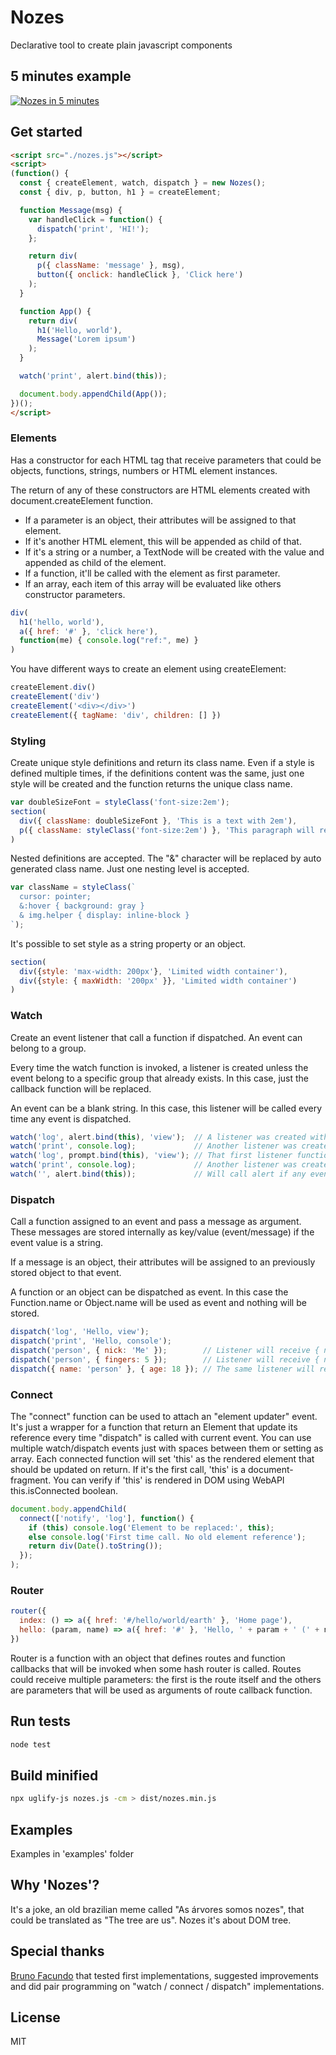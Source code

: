# Nozes
Declarative tool to create plain javascript components

## 5 minutes example

[![Nozes in 5 minutes](http://img.youtube.com/vi/hsQ7YcoRD5M/0.jpg)](https://www.youtube.com/watch?v=hsQ7YcoRD5M)

## Get started

```html
<script src="./nozes.js"></script>
<script>
(function() {
  const { createElement, watch, dispatch } = new Nozes();
  const { div, p, button, h1 } = createElement;

  function Message(msg) {
    var handleClick = function() {
      dispatch('print', 'HI!');
    };

    return div(
      p({ className: 'message' }, msg),
      button({ onclick: handleClick }, 'Click here')
    );
  }

  function App() {
    return div(
      h1('Hello, world'),
      Message('Lorem ipsum')
    );
  }

  watch('print', alert.bind(this));

  document.body.appendChild(App());
})();
</script>
```

### Elements

Has a constructor for each HTML tag that receive parameters that could be objects, functions, strings, numbers or HTML element instances.

The return of any of these constructors are HTML elements created with document.createElement function.

- If a parameter is an object, their attributes will be assigned to that element.
- If it's another HTML element, this will be appended as child of that.
- If it's a string or a number, a TextNode will be created with the value and appended as child of the element.
- If a function, it'll be called with the element as first parameter.
- If an array, each item of this array will be evaluated like others constructor parameters.

```javascript
div(
  h1('hello, world'),
  a({ href: '#' }, 'click here'),
  function(me) { console.log("ref:", me) }
)
```

You have different ways to create an element using createElement:

```javascript
createElement.div()
createElement('div')
createElement('<div></div>')
createElement({ tagName: 'div', children: [] })
```

### Styling

Create unique style definitions and return its class name.
Even if a style is defined multiple times, if the definitions content was the same, just one style will be created and the function returns the unique class name.

```javascript
var doubleSizeFont = styleClass('font-size:2em');
section(
  div({ className: doubleSizeFont }, 'This is a text with 2em'),
  p({ className: styleClass('font-size:2em') }, 'This paragraph will reuse the same class name created above')
)
```

Nested definitions are accepted. The "&" character will be replaced by auto generated class name. Just one nesting level is accepted.

```javascript
var className = styleClass(`
  cursor: pointer;
  &:hover { background: gray }
  & img.helper { display: inline-block }
`);
```

It's possible to set style as a string property or an object.

```javascript
section(
  div({style: 'max-width: 200px'}, 'Limited width container'),
  div({style: { maxWidth: '200px' }}, 'Limited width container')
)
```

### Watch

Create an event listener that call a function if dispatched. An event can belong to a group.

Every time the watch function is invoked, a listener is created unless the event belong to a specific group that already exists. In this case, just the callback function will be replaced.

An event can be a blank string. In this case, this listener will be called every time any event is dispatched.

```javascript
watch('log', alert.bind(this), 'view');  // A listener was created with a group
watch('print', console.log);             // Another listener was created
watch('log', prompt.bind(this), 'view'); // That first listener function was replaced
watch('print', console.log);             // Another listener was created (now this event will console.log two times)
watch('', alert.bind(this));             // Will call alert if any event is dispatched
```

### Dispatch

Call a function assigned to an event and pass a message as argument. These messages are stored internally as key/value (event/message) if the event value is a string.

If a message is an object, their attributes will be assigned to an previously stored object to that event.

A function or an object can be dispatched as event. In this case the Function.name or Object.name will be used as event and nothing will be stored.

```javascript
dispatch('log', 'Hello, view');
dispatch('print', 'Hello, console');
dispatch('person', { nick: 'Me' });        // Listener will receive { nick: 'Me' }
dispatch('person', { fingers: 5 });        // Listener will receive { nick: 'Me', fingers: 5 }
dispatch({ name: 'person' }, { age: 18 }); // The same listener will receive { age: 18 }
```

### Connect

The "connect" function can be used to attach an "element updater" event. It's just a wrapper for a function that return an Element that update its reference every time "dispatch" is called with current event. You can use multiple watch/dispatch events just with spaces between them or setting as array. Each connected function will set 'this' as the rendered element that should be updated on return. If it's the first call, 'this' is a document-fragment. You can verify if 'this' is rendered in DOM using WebAPI this.isConnected boolean.

```javascript
document.body.appendChild(
  connect(['notify', 'log'], function() {
    if (this) console.log('Element to be replaced:', this);
    else console.log('First time call. No old element reference');
    return div(Date().toString());
  });
);
```

### Router
```javascript
router({
  index: () => a({ href: '#/hello/world/earth' }, 'Home page'),
  hello: (param, name) => a({ href: '#' }, 'Hello, ' + param + ' (' + name + ')')
})
```
Router is a function with an object that defines routes and function callbacks that will be invoked when some hash router is called. Routes could receive multiple parameters: the first is the route itself and the others are parameters that will be used as arguments of route callback function.

## Run tests

```sh
node test
```

## Build minified

```sh
npx uglify-js nozes.js -cm > dist/nozes.min.js
```

## Examples

Examples in 'examples' folder

## Why 'Nozes'?
It's a joke, an old brazilian meme called "As árvores somos nozes", that could be translated as "The tree are us". Nozes it's about DOM tree.

## Special thanks
[Bruno Facundo](http://github.com/BrunoFacundo) that tested first implementations, suggested improvements and did pair programming on "watch / connect / dispatch" implementations.

## License
MIT
